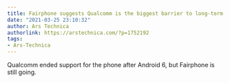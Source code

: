 ```yaml
---
title: Fairphone suggests Qualcomm is the biggest barrier to long-term Android support
date: "2021-03-25 23:10:32"
author: Ars Technica
authorlink: https://arstechnica.com/?p=1752192
tags:
- Ars-Technica
---
```

Qualcomm ended support for the phone after Android 6, but Fairphone is still going. 